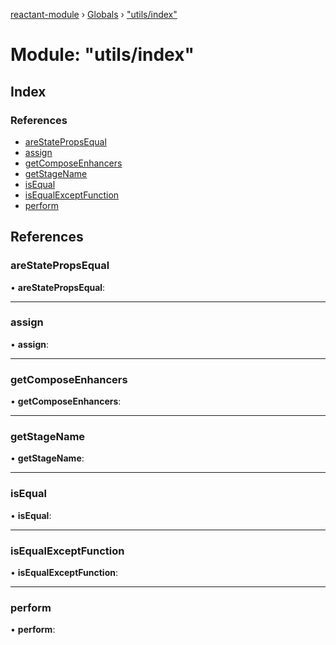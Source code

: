 [reactant-module](../README.md) › [Globals](../globals.md) › ["utils/index"](_utils_index_.md)

# Module: "utils/index"

## Index

### References

* [areStatePropsEqual](_utils_index_.md#arestatepropsequal)
* [assign](_utils_index_.md#assign)
* [getComposeEnhancers](_utils_index_.md#getcomposeenhancers)
* [getStageName](_utils_index_.md#getstagename)
* [isEqual](_utils_index_.md#isequal)
* [isEqualExceptFunction](_utils_index_.md#isequalexceptfunction)
* [perform](_utils_index_.md#perform)

## References

###  areStatePropsEqual

• **areStatePropsEqual**:

___

###  assign

• **assign**:

___

###  getComposeEnhancers

• **getComposeEnhancers**:

___

###  getStageName

• **getStageName**:

___

###  isEqual

• **isEqual**:

___

###  isEqualExceptFunction

• **isEqualExceptFunction**:

___

###  perform

• **perform**:
